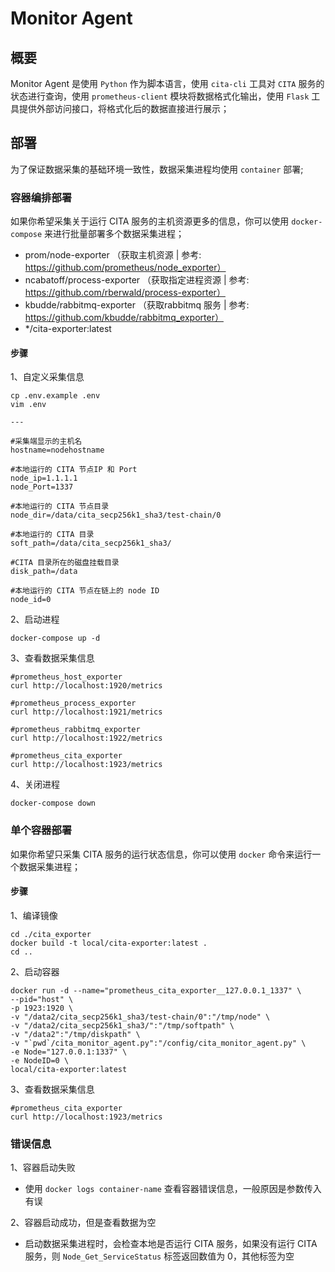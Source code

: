 # Monitor Agent

## 概要
Monitor Agent 是使用 `Python` 作为脚本语言，使用 `cita-cli` 工具对 `CITA` 服务的状态进行查询，使用 `prometheus-client` 模块将数据格式化输出，使用 `Flask` 工具提供外部访问接口，将格式化后的数据直接进行展示；

## 部署
为了保证数据采集的基础环境一致性，数据采集进程均使用 `container` 部署;
### 容器编排部署
如果你希望采集关于运行 CITA 服务的主机资源更多的信息，你可以使用 `docker-compose` 来进行批量部署多个数据采集进程；
* prom/node-exporter （获取主机资源 | 参考: https://github.com/prometheus/node_exporter）
* ncabatoff/process-exporter （获取指定进程资源 | 参考: https://github.com/rberwald/process-exporter）
* kbudde/rabbitmq-exporter （获取rabbitmq 服务 | 参考: https://github.com/kbudde/rabbitmq_exporter）
* */cita-exporter:latest

#### 步骤
1、自定义采集信息
```
cp .env.example .env
vim .env

---

#采集端显示的主机名
hostname=nodehostname

#本地运行的 CITA 节点IP 和 Port
node_ip=1.1.1.1
node_Port=1337

#本地运行的 CITA 节点目录
node_dir=/data/cita_secp256k1_sha3/test-chain/0

#本地运行的 CITA 目录
soft_path=/data/cita_secp256k1_sha3/

#CITA 目录所在的磁盘挂载目录
disk_path=/data

#本地运行的 CITA 节点在链上的 node ID
node_id=0
```
2、启动进程
```
docker-compose up -d
```
3、查看数据采集信息
```
#prometheus_host_exporter
curl http://localhost:1920/metrics

#prometheus_process_exporter
curl http://localhost:1921/metrics

#prometheus_rabbitmq_exporter
curl http://localhost:1922/metrics

#prometheus_cita_exporter
curl http://localhost:1923/metrics
```
4、关闭进程
```
docker-compose down
```

### 单个容器部署
如果你希望只采集 CITA 服务的运行状态信息，你可以使用 `docker` 命令来运行一个数据采集进程；

#### 步骤
1、编译镜像
```
cd ./cita_exporter
docker build -t local/cita-exporter:latest .
cd ..
```
2、启动容器
```
docker run -d --name="prometheus_cita_exporter__127.0.0.1_1337" \
--pid="host" \
-p 1923:1920 \
-v "/data2/cita_secp256k1_sha3/test-chain/0":"/tmp/node" \
-v "/data2/cita_secp256k1_sha3/":"/tmp/softpath" \
-v "/data2":"/tmp/diskpath" \
-v "`pwd`/cita_monitor_agent.py":"/config/cita_monitor_agent.py" \
-e Node="127.0.0.1:1337" \
-e NodeID=0 \
local/cita-exporter:latest
```
3、查看数据采集信息
```
#prometheus_cita_exporter
curl http://localhost:1923/metrics
```

### 错误信息
1、容器启动失败
* 使用 `docker logs container-name` 查看容器错误信息，一般原因是参数传入有误

2、容器启动成功，但是查看数据为空
* 启动数据采集进程时，会检查本地是否运行 CITA 服务，如果没有运行 CITA 服务，则 `Node_Get_ServiceStatus` 标签返回数值为 0，其他标签为空

